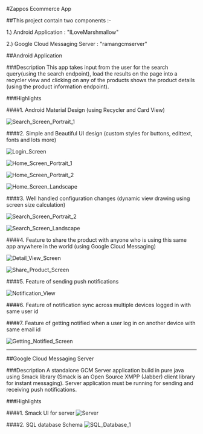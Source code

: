 #Zappos Ecommerce App

##This project contain two components :-

1.) Android Application : "ILoveMarshmallow"

2.) Google Cloud Messaging Server : "ramangcmserver"

##Android Application


###Description
This app takes input from the user for the search query(using the search endpoint), load the results on the page into a recycler view and clicking on any of the products shows the product details (using the product information endpoint).

###Highlights

####1. Android Material Design (using Recycler and Card View)

![Search_Screen_Portrait_1](https://github.com/ramanpreeet1990/zappos_ecommerce/blob/master/Images/Search_Screen_Portrait_1.jpg)



####2. Simple and Beautiful UI design (custom styles for buttons, edittext, fonts and lots more)

![Login_Screen](https://github.com/ramanpreeet1990/zappos_ecommerce/blob/master/Images/Login_Screen.jpg) 

![Home_Screen_Portrait_1](https://github.com/ramanpreeet1990/zappos_ecommerce/blob/master/Images/Home_Screen_Portrait_1.jpg) 

![Home_Screen_Portrait_2](https://github.com/ramanpreeet1990/zappos_ecommerce/blob/master/Images/Home_Screen_Portrait_2.jpg) 

![Home_Screen_Landscape](https://github.com/ramanpreeet1990/zappos_ecommerce/blob/master/Images/Home_Screen_Landscape.jpg)



####3. Well handled configuration changes (dynamic view drawing using screen size calculation)

![Search_Screen_Portrait_2](https://github.com/ramanpreeet1990/zappos_ecommerce/blob/master/Images/Search_Screen_Portrait_2.jpg) 

![Search_Screen_Landscape](https://github.com/ramanpreeet1990/zappos_ecommerce/blob/master/Images/Search_Screen_Landscape.jpg)



####4. Feature to share the product with anyone who is using this same app anywhere in the world (using Google Cloud Messaging)

![Detail_View_Screen](https://github.com/ramanpreeet1990/zappos_ecommerce/blob/master/Images/Detail_View_Screen.jpg)

![Share_Product_Screen](https://github.com/ramanpreeet1990/zappos_ecommerce/blob/master/Images/Share_Product_Screen.jpg)



####5. Feature of sending push notifications

![Notification_View](https://github.com/ramanpreeet1990/zappos_ecommerce/blob/master/Images/Notification_View.jpg)



####6. Feature of notification sync across multiple devices logged in with same user id



####7. Feature of getting notified when a user log in on another device with same email id

![Getting_Notified_Screen](https://github.com/ramanpreeet1990/zappos_ecommerce/blob/master/Images/Getting_Notified_Screen.jpg)


-------------------------------
##Google Cloud Messaging Server


###Description
A standalone GCM Server application build in pure java using Smack library (Smack is an Open Source XMPP (Jabber) client library for instant messaging). Server application must be running for sending and receiving push notifications.

###Highlights

####1. Smack UI for server
![Server](https://github.com/ramanpreeet1990/zappos_ecommerce/blob/master/Images/Server.png)



####2. SQL database Schema
![SQL_Database_1](https://github.com/ramanpreeet1990/zappos_ecommerce/blob/master/Images/Sql_database_1.png)

